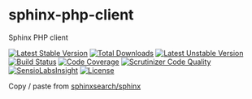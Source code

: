 # sphinx-php-client
Sphinx PHP client

[![Latest Stable Version](https://poser.pugx.org/rkmax/sphinx-client/v/stable)](https://packagist.org/packages/rkmax/sphinx-client)
[![Total Downloads](https://poser.pugx.org/rkmax/sphinx-client/downloads)](https://packagist.org/packages/rkmax/sphinx-client)
[![Latest Unstable Version](https://poser.pugx.org/rkmax/sphinx-client/v/unstable)](https://packagist.org/packages/rkmax/sphinx-client)
[![Build Status](https://travis-ci.org/sphinx-client.svg?branch=master)](https://travis-ci.org/sphinx-client)
[![Code Coverage](https://scrutinizer-ci.com/g/sphinx-client/badges/coverage.png?b=master)](https://scrutinizer-ci.com/g/sphinx-client/?branch=master)
[![Scrutinizer Code Quality](https://scrutinizer-ci.com/g/peter-gribanov/sphinx-php-client/badges/quality-score.png?b=master)](https://scrutinizer-ci.com/g/peter-gribanov/sphinx-php-client/?branch=master)
[![SensioLabsInsight](https://insight.sensiolabs.com/projects/b370b11f-f70f-421c-b2d8-e7411b74bb33/mini.png)](https://insight.sensiolabs.com/projects/b370b11f-f70f-421c-b2d8-e7411b74bb33)
[![License](https://poser.pugx.org/rkmax/sphinx-client/license)](https://packagist.org/packages/rkmax/sphinx-client)

Copy / paste from [sphinxsearch/sphinx](https://github.com/sphinxsearch/sphinx/blob/master/api/sphinxapi.php)
